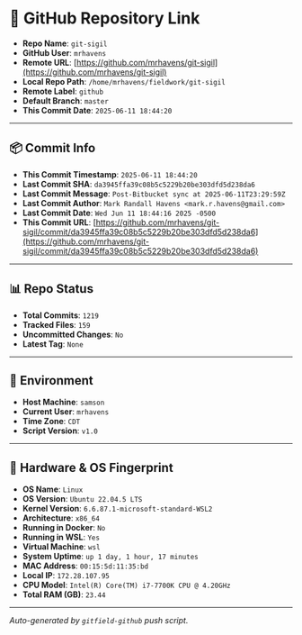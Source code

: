 # 🔗 GitHub Repository Link

- **Repo Name**: `git-sigil`
- **GitHub User**: `mrhavens`
- **Remote URL**: [https://github.com/mrhavens/git-sigil](https://github.com/mrhavens/git-sigil)
- **Local Repo Path**: `/home/mrhavens/fieldwork/git-sigil`
- **Remote Label**: `github`
- **Default Branch**: `master`
- **This Commit Date**: `2025-06-11 18:44:20`

---

## 📦 Commit Info

- **This Commit Timestamp**: `2025-06-11 18:44:20`
- **Last Commit SHA**: `da3945ffa39c08b5c5229b20be303dfd5d238da6`
- **Last Commit Message**: `Post-Bitbucket sync at 2025-06-11T23:29:59Z`
- **Last Commit Author**: `Mark Randall Havens <mark.r.havens@gmail.com>`
- **Last Commit Date**: `Wed Jun 11 18:44:16 2025 -0500`
- **This Commit URL**: [https://github.com/mrhavens/git-sigil/commit/da3945ffa39c08b5c5229b20be303dfd5d238da6](https://github.com/mrhavens/git-sigil/commit/da3945ffa39c08b5c5229b20be303dfd5d238da6)

---

## 📊 Repo Status

- **Total Commits**: `1219`
- **Tracked Files**: `159`
- **Uncommitted Changes**: `No`
- **Latest Tag**: `None`

---

## 🧭 Environment

- **Host Machine**: `samson`
- **Current User**: `mrhavens`
- **Time Zone**: `CDT`
- **Script Version**: `v1.0`

---

## 🧬 Hardware & OS Fingerprint

- **OS Name**: `Linux`
- **OS Version**: `Ubuntu 22.04.5 LTS`
- **Kernel Version**: `6.6.87.1-microsoft-standard-WSL2`
- **Architecture**: `x86_64`
- **Running in Docker**: `No`
- **Running in WSL**: `Yes`
- **Virtual Machine**: `wsl`
- **System Uptime**: `up 1 day, 1 hour, 17 minutes`
- **MAC Address**: `00:15:5d:11:35:bd`
- **Local IP**: `172.28.107.95`
- **CPU Model**: `Intel(R) Core(TM) i7-7700K CPU @ 4.20GHz`
- **Total RAM (GB)**: `23.44`

---

_Auto-generated by `gitfield-github` push script._
